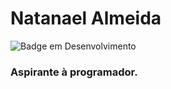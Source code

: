 # Natanael Almeida
![Badge em Desenvolvimento](http://img.shields.io/static/v1?label=STATUS&message=EM%20DESENVOLVIMENTO&color=GREEN&style=for-the-badge)

### Aspirante à programador.
